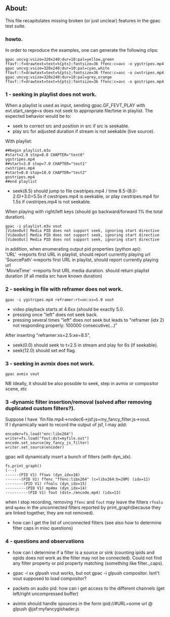 ## About:
This file recapitulates missing broken (or just unclear) features in the gpac test suite.  

### howto.  
In order to reproduce the examples, one can generate the following clips:  
```
gpac uncvg:vsize=320x240:dur=10:pal=yellow,green ffavf::f=drawtext=text=%{pts}:fontsize=36 ffenc:c=avc -o ygstripes.mp4
gpac uncvg:vsize=320x240:dur=10:pal=cyan,white ffavf::f=drawtext=text=%{pts}:fontsize=36 ffenc:c=avc -o cwstripes.mp4
gpac uncvg:vsize=320x240:dur=10:pal=grey,orange ffavf::f=drawtext=text=%{pts}:fontsize=36 ffenc:c=avc -o gostripes.mp4
```

### 1 - seeking in playlist does not work.  
When a playlist is used as input, sending gpac.GF_FEVT_PLAY with evt.start_range=x does not seek to appropriate file/time in playlist. The expected behavior would be to:  
+ seek to correct src and position in src if src is seekable.  
+ play src for adjusted duration if stream is not seekable (live source).  

With playlist:
```
##begin playlist.m3u
#start=2.0 stop=8.0 CHAPTER="test0"
ygstripes.mp4
##start=3.0 stop=7.0 CHAPTER="test1"
cwstripes.mp4
#start=0.0 stop=10.0 CHAPTER="test2"
gostripes.mp4
##end playlist
```
+ seek(8.5) should jump to file cwstripes.mp4 / time  8.5-(8.0-2.0)+3.0=5.5s if cwstripes.mp4 is seekable, or play cwstripes.mp4 for 1.5s if cwstripes.mp4 is not seekable.  
  
When playing with right/left keys (should go backward/forward 1% the total duration).  
```
gpac -i playlist.m3u vout
[VideoOut] Media PID does not support seek, ignoring start directive
[VideoOut] Media PID does not support seek, ignoring start directive
[VideoOut] Media PID does not support seek, ignoring start directive
```

in addition, when enumerating output pid properties (python api):  
'URL'       ->reports first URL in playlist, should report currently playing url  
'SourcePath'->reports first URL in playlist, should report currently playing url  
'MovieTime' ->reports first URL media duration. should return playlist duration (if all media src have known duration)

### 2 - seeking in file with reframer does not work.
```
gpac -i ygstripes.mp4 reframer:rt=on:xs=5.0 vout  
```
+ video playback starts at 4.6xx (should be exactly 5.0.  
+ pressing once "left" does not seek back.  
+ pressing several times "left" does not seek but leads to "reframer (idx 2) not responding properly: 100000 consecutive(...)"  

After inserting "reframer:xs=2.5:xe=8.5",  
+ seek(0.0) should seek to t=2.5 in stream and play for 6s (if seekable).   
+ seek(12.0) should set eof flag.  

### 3 - seeking in avmix does not work.
```
gpac avmix vout
```
NB Ideally, it should be also possible to seek, step in avmix or compositor scene, etc

### 3 -dynamic filter insertion/removal (solved after removing duplicated custom filters?).
Suppose I have `fin:file.mp4->nvdec6->jsf:js=my_fancy_filter.js->vout.  
If I dynamically want to record the output of jsf, I may add:  
```
encoder=fs.load("enc:libx264")
writer=fs.load("fout:dst=myfile.out")
encode.set_source(my_fancy_js_filter)
writer.set_source(encoder)
```
gpac will dynamically insert a bunch of filters  (with dyn_idx).  
```
fs.print_graph()
(---)
------(PID V1) ffsws (dyn_idx=16)
-------(PID V1) ffenc "ffenc:libx264" (c=libx264:b=20M) (idx=11)
--------(PID V1) rfnalu (dyn_idx=15)
---------(PID V1) mp4mx (dyn_idx=14)
----------(PID V1) fout (dst=./encode.mp4) (idx=13)
```
when I stop recording, removing `ffenc` and `fout` may leave the filters `rfnalu` and `mp4mx` in the unconnected filters reported by print_graph(because they are linked together, they are not removed).  
+ how can I get the list of unconnected filters (see also how to determine filter caps in misc questions)

### 4 - questions and observations
+ how can I determine if a filter is a source or sink (counting ipids and opids does not work as the filter may not be connected). Could not find any filter property or pid property matching (something like filter._caps).  

+ gpac -i xx glpush vout works, but not gpac -i glpush compositor. Isnt't vout supposed to load compositor?  

+ packets on audio pid: how can i get access to the different channels (get left/right uncompressed buffer)

+ avimix should handle spources in the form ipid://#URL=some url @ glpush @jsf:myfancyglshader.js

